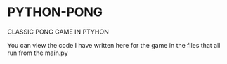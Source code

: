 # PYTHON-PONG
CLASSIC PONG GAME IN PTYHON

You can view the code I have written here for the game in the files that all run from the main.py
